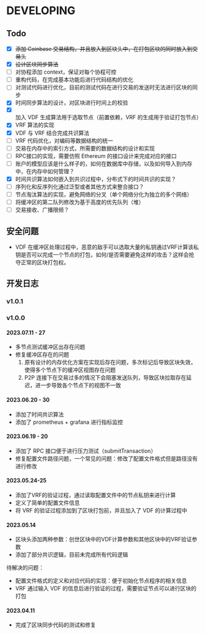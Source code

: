 # DEVELOPING

## Todo

- [x] <del>添加 Coinbase 交易结构，并且放入到区块头中，在打包区块的同时放入到交易头<del>
- [x] <del>设计区块同步算法</del>
- [ ] 对协程添加 context，保证对每个协程可控
- [ ] 重构代码，在完成基本功能后进行代码结构的优化
- [ ] 对测试代码进行优化，目前的测试代码在进行交易的发送时无法进行区块的同步
- [x] 时间同步算法的设计，对区块进行时间上的校验
- [x] 加入 VDF 生成算法用于选取节点（前置依赖，VRF 的生成用于验证打包节点）
- [x] VRF 算法的实现
- [x] VDF 与 VRF 结合完成共识算法
- [ ] VRF 代码优化，对编码等数据结构的统一
- [ ] 交易在内存中的索引方式，所需要的数据结构的设计和实现
- [ ] RPC接口的实现，需要仿照 Ethereum 的接口设计来完成对应的接口
- [ ] 账户的模型应该是什么样子的，如何在数据库中存储，以及如何导入到内存中，在内存中如何管理？
- [x] 时间共识算法如何嵌入到共识过程中，分布式下的时间共识的实现？
- [ ] 序列化和反序列化通过泛型或者其他方式来整合接口？
- [ ] 节点淘汰算法的实现，避免网络的分叉（单个网络分化为独立的多个网络）
- [ ] 将缓冲区的第二队列修改为基于高度的优先队列（堆）
- [ ] 交易接收、广播限频？

## 安全问题

* VDF 在缓冲区处理过程中，恶意的敌手可以选取大量的私钥通过VRF计算该私钥是否可以完成一个节点的打包，如何/是否需要避免这样的攻击？这样会抢夺正常的区块打包权。

## 开发日志

### v1.0.1



### v1.0.0

#### 2023.07.11 - 27

* 多节点测试缓冲区出存在问题
* 修复缓冲区存在的问题
  1. 原有设计的内存优化方案在实现后存在问题，多次标记后导致区块失效，使得多个节点下的缓冲区视图存在问题
  2. P2P 连接下在交易过多的情况下会阻塞发送队列，导致区块拉取存在延迟，进一步导致各个节点下的视图不一致

#### 2023.06.20 - 30

* 添加了时间共识算法
* 添加了 prometheus + grafana 进行指标监控

#### 2023.06.19 - 20

* 添加了 RPC 接口便于进行压力测试（submitTransaction）
* 修复配置文件路径问题，一个常见的问题：修改了配置文件格式但是路径没有进行修改

#### 2023.05.24-25

* 添加了VRF的验证过程，通过读取配置文件中的节点私钥来进行计算
* 定义了简单的配置文件信息
* 将 VRF 的验证过程添加到了区块打包前，并且加入了 VDF 的计算过程中

#### 2023.05.14

* 区块头添加两种参数：创世区块中的VDF计算参数和其他区块中的VRF验证参数
* 添加了部分共识逻辑，目前未完成所有代码逻辑

待解决的问题：
* 配置文件格式的定义和对应代码的实现：便于初始化节点程序的相关信息
* VRF 通过输入 VDF 的信息后进行验证的过程，需要验证节点可以进行区块的打包

#### 2023.04.11 

* 完成了区块同步代码的测试和修复